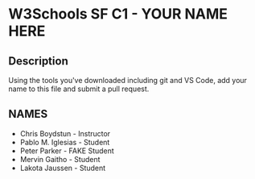 # W3Schools SF C1 - YOUR NAME HERE

## Description

Using the tools you've downloaded including git and VS Code, add your name to this file and submit a pull request.

## NAMES

- Chris Boydstun - Instructor
- Pablo M. Iglesias - Student
- Peter Parker - FAKE Student
- Mervin Gaitho - Student
- Lakota Jaussen - Student
